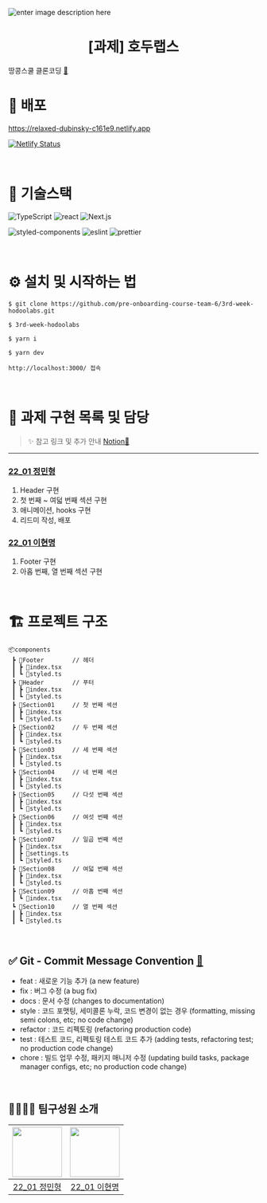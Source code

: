 ![enter image description here](https://user-images.githubusercontent.com/24728385/154171584-6bae29e5-591f-45ef-a36f-87579ea71149.png)

<h1 align="middle">[과제] 호두랩스</h1>

땅콩스쿨 클론코딩 [🔗](https://ddangkongschool.com/)
<br/>

# 🔗 배포

https://relaxed-dubinsky-c161e9.netlify.app

[![Netlify Status](https://api.netlify.com/api/v1/badges/4cdb7c60-5f99-420f-9f10-5420389e3332/deploy-status)](https://app.netlify.com/sites/relaxed-dubinsky-c161e9/deploys)


<br/>

# 📱 기술스택

<img alt="TypeScript" src="https://img.shields.io/badge/TypeScript-3178C6?style=for-the-badge&logo=TypeScript&logoColor=white"> <img alt="react" src="https://img.shields.io/badge/react-61DAFB?style=for-the-badge&logo=react&logoColor=black"> <img alt="Next.js" src="https://img.shields.io/badge/Next.js-000000?style=for-the-badge&logo=Next.js&logoColor=white">

<img alt="styled-components" src="https://img.shields.io/badge/styledcomponents-DB7093?style=for-the-badge&logo=styled-components&logoColor=white"> <img alt="eslint" src="https://img.shields.io/badge/eslint-4B32C3?style=for-the-badge&logo=eslint&logoColor=white"> <img alt="prettier" src="https://img.shields.io/badge/prettier-F7B93E?style=for-the-badge&logo=prettier&logoColor=white">

<br/>

# ⚙️ 설치 및 시작하는 법

```
$ git clone https://github.com/pre-onboarding-course-team-6/3rd-week-hodoolabs.git

$ 3rd-week-hodoolabs

$ yarn i

$ yarn dev

http://localhost:3000/ 접속
```

<br/>

# 🏹 과제 구현 목록 및 담당
> ✨ 참고 링크 및 추가 안내 [Notion🔗](https://minbr0ther.notion.site/Swit-014d3ba9d4734f0eb67a7d1254364612)
<hr/>

### [22_01 정민형](https://github.com/minbr0ther)

1. Header 구현
2. 첫 번째 ~ 여덟 번째 섹션 구현
3. 애니메이션, hooks 구현
4. 리드미 작성, 배포

### [22_01 이현명](https://github.com/wiseeee)

1. Footer 구현
2. 아홉 번째, 열 번째 섹션 구현

<br/>

# 🏗 프로젝트 구조

```
📦components
 ┣ 📂Footer        // 헤더
 ┃ ┣ 📜index.tsx
 ┃ ┗ 📜styled.ts
 ┣ 📂Header        // 푸터
 ┃ ┣ 📜index.tsx
 ┃ ┗ 📜styled.ts
 ┣ 📂Section01     // 첫 번째 섹션
 ┃ ┣ 📜index.tsx
 ┃ ┗ 📜styled.ts
 ┣ 📂Section02     // 두 번째 섹션
 ┃ ┣ 📜index.tsx
 ┃ ┗ 📜styled.ts
 ┣ 📂Section03     // 세 번째 섹션
 ┃ ┣ 📜index.tsx
 ┃ ┗ 📜styled.ts
 ┣ 📂Section04     // 네 번째 섹션
 ┃ ┣ 📜index.tsx
 ┃ ┗ 📜styled.ts
 ┣ 📂Section05     // 다섯 번째 섹션
 ┃ ┣ 📜index.tsx
 ┃ ┗ 📜styled.ts
 ┣ 📂Section06     // 여섯 번째 섹션
 ┃ ┣ 📜index.tsx
 ┃ ┗ 📜styled.ts
 ┣ 📂Section07     // 일곱 번째 섹션
 ┃ ┣ 📜index.tsx
 ┃ ┣ 📜settings.ts
 ┃ ┗ 📜styled.ts
 ┣ 📂Section08     // 여덟 번째 섹션
 ┃ ┣ 📜index.tsx
 ┃ ┗ 📜styled.ts
 ┣ 📂Section09     // 아홉 번째 섹션
 ┃ ┗ 📜index.tsx
 ┗ 📂Section10     // 열 번째 섹션
 ┃ ┣ 📜index.tsx
 ┃ ┗ 📜styled.ts
```
<br/>

## ✅ Git - Commit Message Convention [🔗](https://webruden.tistory.com/486)

- feat : 새로운 기능 추가 (a new feature)
- fix : 버그 수정 (a bug fix)
- docs : 문서 수정 (changes to documentation)
- style : 코드 포맷팅, 세미콜론 누락, 코드 변경이 없는 경우 (formatting, missing semi colons, etc; no code change)
- refactor : 코드 리펙토링 (refactoring production code)
- test : 테스트 코드, 리펙토링 테스트 코드 추가 (adding tests, refactoring test; no production code change)
- chore : 빌드 업무 수정, 패키지 매니저 수정 (updating build tasks, package manager configs, etc; no production code change)
<br/>


## 👨‍👨‍👦‍👦 팀구성원 소개

| [<img src="https://github.com/minbr0ther.png" width="100px">](https://github.com/minbr0ther) | [<img src="https://github.com/wiseeee.png" width="100px">](https://github.com/wiseeee) |
| :------------------------------------------------------------------------------------: | :------------------------------------------------------------------------------------------: |
|                        [22_01 정민형](https://github.com/minbr0ther)                         |                       [22_01 이현명](https://github.com/wiseeee)                       |

